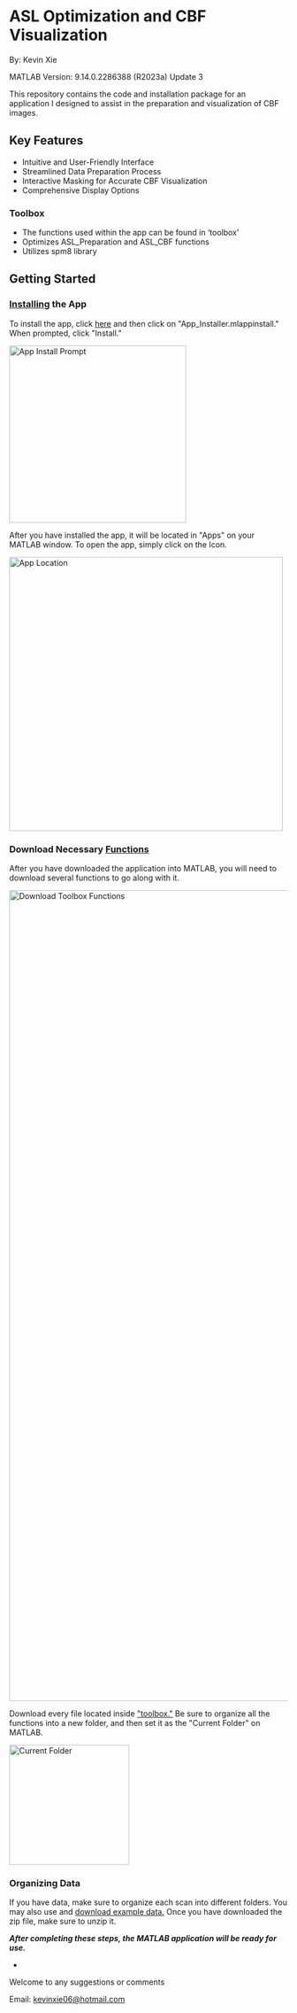 # ASL Optimization and CBF Visualization
By: Kevin Xie

MATLAB Version: 9.14.0.2286388 (R2023a) Update 3

This repository contains the code and installation package for an application I designed to assist in the preparation and visualization of CBF images.

## Key Features
  - Intuitive and User-Friendly Interface
  - Streamlined Data Preparation Process
  - Interactive Masking for Accurate CBF Visualization
  - Comprehensive Display Options

### Toolbox
  - The functions used within the app can be found in ‘toolbox’
  - Optimizes ASL_Preparation and ASL_CBF functions
  - Utilizes spm8 library

## Getting Started
### [Installing](https://github.com/kevineix/ASL-Optimization-and-CBF-Visualization/blob/main/App_Installer.mlappinstall) the App

To install the app, click [here](https://github.com/kevineix/ASL-Optimization-and-CBF-Visualization/blob/main/App_Installer.mlappinstall) and then click on "App_Installer.mlappinstall." When prompted, click "Install."

<img width="320" alt="App Install Prompt" src="https://github.com/kevineix/ASL-Optimization-and-CBF-Visualization/assets/135569406/681f2cea-7a20-4521-9f8e-ab60088ae092">

After you have installed the app, it will be located in "Apps" on your MATLAB window. To open the app, simply click on the Icon.

<img width="495" alt="App Location" src="https://github.com/kevineix/ASL-Optimization-and-CBF-Visualization/assets/135569406/5cc0101e-930f-434c-8d98-9634efb7d40f">

### Download Necessary [Functions](https://github.com/kevineix/ASL-Optimization-and-CBF-Visualization/tree/main/toolbox)

After you have downloaded the application into MATLAB, you will need to download several functions to go along with it.

<img width="1465" alt="Download Toolbox Functions" src="https://github.com/kevineix/ASL-Optimization-and-CBF-Visualization/assets/135569406/e7275ec3-520d-4adf-9073-913d266427fc">

Download every file located inside ["toolbox."](https://github.com/kevineix/ASL-Optimization-and-CBF-Visualization/tree/main/toolbox) Be sure to organize all the functions into a new folder, and then set it as the "Current Folder" on MATLAB.

<img width="217" alt="Current Folder" src="https://github.com/kevineix/ASL-Optimization-and-CBF-Visualization/assets/135569406/eb03d9e2-9d5a-4ebc-865a-309427c22e59">

### Organizing Data

If you have data, make sure to organize each scan into different folders. You may also use and [download example data.](https://github.com/kevineix/ASL-Optimization-and-CBF-Visualization/blob/main/SampleData.zip) Once you have downloaded the zip file, make sure to unzip it.

***After completing these steps, the MATLAB application will be ready for use.***

-

Welcome to any suggestions or comments

Email: kevinxie06@hotmail.com
